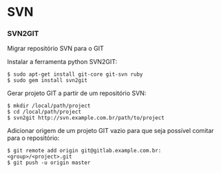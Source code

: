 
# SVN

### SVN2GIT
Migrar repositório SVN para o GIT

Instalar a ferramenta python SVN2GIT:
```shell
$ sudo apt-get install git-core git-svn ruby
$ sudo gem install svn2git
```
Gerar projeto GIT a partir de um repositório SVN:
```shell
$ mkdir /local/path/project
$ cd /local/path/project
$ svn2git http://svn.example.com.br/path/to/project
```

Adicionar origem de um projeto GIT vazio para que seja possível comitar para o repositório:
```shell
$ git remote add origin git@gitlab.example.com.br:<group>/<project>.git
$ git push -u origin master
```
